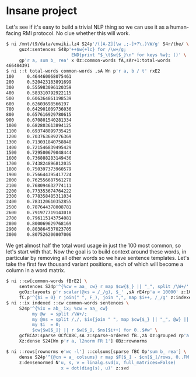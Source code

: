 # Insane project
Let's see if it's easy to build a trivial NLP thing so we can use it as a
human-facing RMI protocol. No clue whether this will work.

```sh
$ ni /mnt/t9/data/enwiki.lz4 S24p'/([A-Z][\w ,;-]+?\.)\W/g' S4r/the/ \
     guz4:sentences S48p'++$w{+lc} for /\w+/g;
                         END{print "$_\t$w{$_}\n" for keys %w}; ()' \
     gp'r a, sum b_ rea' x Oz:common-words fA,sAr+1:total-words
466484391
$ ni ::t total-words common-words ,sA Wn p'r a, b / t' rxE2
100     0.464460068075461
200     0.520423183891699
300     0.555983096120359
400     0.583310792922115
500     0.606364861198539
600     0.62603698566197
700     0.642901009736036
800     0.657616929780615
900     0.670801540281334
1000    0.682803613894125
1100    0.693748899735425
1200    0.703763689276369
1300    0.713031840758848
1400    0.721546839495429
1500    0.729500679048444
1600    0.736888283149436
1700    0.743824896812035
1800    0.750397373960579
1900    0.756644395417724
2000    0.762556687561278
2100    0.768094632774111
2200    0.773353674764222
2300    0.778358485311034
2400    0.783120610352855
2500    0.787644378008781
2600    0.791977719143018
2700    0.796115143754081
2800    0.800069629768169
2900    0.803864537023705
3000    0.807526200807006
```

We get almost half the total word usage in just the 100 most common, so let's
start with that. Now the goal is to build context around these words, in
particular by removing all other words so we have sentence templates. Let's
take the first few thousand variant positions, each of which will become a
column in a word matrix.

```sh
$ ni ::cw[common-words fBrE2] \
     sentences S24p'^{%cw = aa_ cw} r map $cw{$_} || "_", split /\W+/' \
     gcOz:layouts p'r scalar(@xs = /_/g), $_' ,sA rE4rp'a < 10000' z:10kv \
     fC.p'^{$i = 0} r join(" ", F_), join ",", map $i++, /_/g' z:indexed
$ ni ::ix indexed ::cw common-words sentences \
     S24p'^{%ix = ab_ ix; %cw = aa_ cw}
          my @w  = split /\W+/;
          my @ns = split /,/, $ix{join " ", map $cw{$_} || "_", @w} || return ();
          my $i  = 0;
          $cw{$w[$_]} || r $w[$_], $ns[$i++] for 0..$#w' \
     gcfBCAz:sparse OCfCABC,sA z:sparse-ordered fB.,zA Oz:grouped rp'a < 1e5' \
     Xz:dense S24[Wn p'r a, l2norm FR 1'] OBz:rownorms

$ ni ::rows[rownorms e'wc -l'] ::colsums[sparse fBC Op'sum b_ rea'] \
     dense S24p'^{@cn = a_ colsums} r map $F[$_] - $cn[$_]/rows, 0..FM' \
     z:densenormed N'u, s, v = linalg.svd(x, full_matrices=False)
                     x = dot(diag(s), u)' z:svd
```

